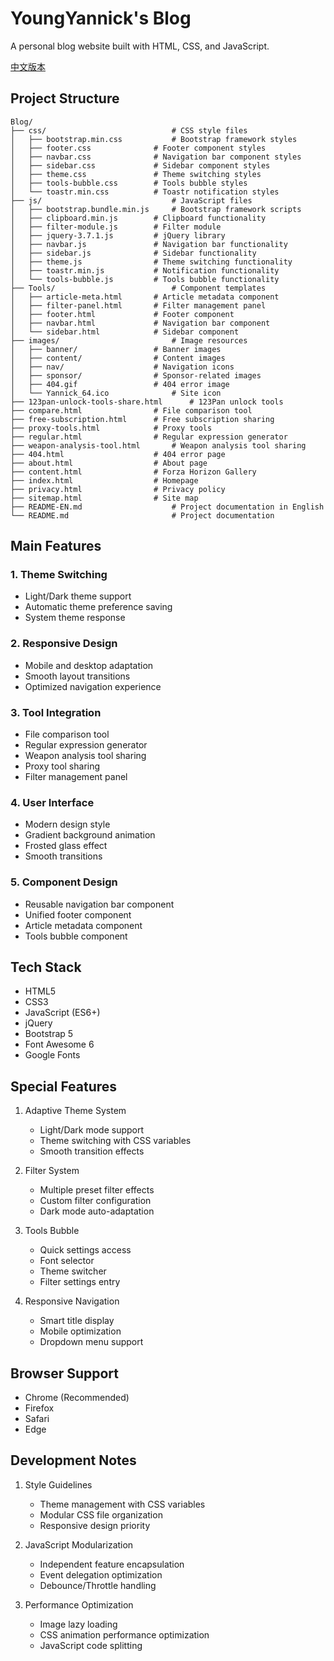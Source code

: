 # YoungYannick's Blog

A personal blog website built with HTML, CSS, and JavaScript.

[中文版本](README.md)

## Project Structure

```plaintext
Blog/
├── css/                    		# CSS style files
│   ├── bootstrap.min.css   		# Bootstrap framework styles
│   ├── footer.css         		# Footer component styles
│   ├── navbar.css         		# Navigation bar component styles
│   ├── sidebar.css        		# Sidebar component styles
│   ├── theme.css          		# Theme switching styles
│   ├── tools-bubble.css   		# Tools bubble styles
│   └── toastr.min.css     		# Toastr notification styles
├── js/                     		# JavaScript files
│   ├── bootstrap.bundle.min.js  	# Bootstrap framework scripts
│   ├── clipboard.min.js   		# Clipboard functionality
│   ├── filter-module.js  		# Filter module
│   ├── jquery-3.7.1.js    		# jQuery library
│   ├── navbar.js          		# Navigation bar functionality
│   ├── sidebar.js         		# Sidebar functionality
│   ├── theme.js           		# Theme switching functionality
│   ├── toastr.min.js      		# Notification functionality
│   └── tools-bubble.js    		# Tools bubble functionality
├── Tools/                  		# Component templates
│   ├── article-meta.html  		# Article metadata component
│   ├── filter-panel.html  		# Filter management panel
│   ├── footer.html       		# Footer component
│   ├── navbar.html        		# Navigation bar component
│   └── sidebar.html       		# Sidebar component
├── images/                 		# Image resources
│   ├── banner/           		# Banner images
│   ├── content/          		# Content images
│   ├── nav/             		# Navigation icons
│   ├── sponsor/         		# Sponsor-related images
│   ├── 404.gif         		# 404 error image
│   └── Yannick_64.ico         		# Site icon
├── 123pan-unlock-tools-share.html      # 123Pan unlock tools
├── compare.html           		# File comparison tool
├── free-subscription.html 		# Free subscription sharing
├── proxy-tools.html       		# Proxy tools
├── regular.html           		# Regular expression generator
├── weapon-analysis-tool.html  		# Weapon analysis tool sharing
├── 404.html              		# 404 error page
├── about.html             		# About page
├── content.html           		# Forza Horizon Gallery
├── index.html             		# Homepage
├── privacy.html           		# Privacy policy
├── sitemap.html           		# Site map
├── README-EN.md                  	# Project documentation in English
└── README.md                  		# Project documentation
```

## Main Features
### 1. Theme Switching
- Light/Dark theme support
- Automatic theme preference saving
- System theme response
### 2. Responsive Design
- Mobile and desktop adaptation
- Smooth layout transitions
- Optimized navigation experience
### 3. Tool Integration
- File comparison tool
- Regular expression generator
- Weapon analysis tool sharing
- Proxy tool sharing
- Filter management panel
### 4. User Interface
- Modern design style
- Gradient background animation
- Frosted glass effect
- Smooth transitions
### 5. Component Design
- Reusable navigation bar component
- Unified footer component
- Article metadata component
- Tools bubble component
## Tech Stack
- HTML5
- CSS3
- JavaScript (ES6+)
- jQuery
- Bootstrap 5
- Font Awesome 6
- Google Fonts
## Special Features
1. Adaptive Theme System

   - Light/Dark mode support
   - Theme switching with CSS variables
   - Smooth transition effects
2. Filter System

   - Multiple preset filter effects
   - Custom filter configuration
   - Dark mode auto-adaptation
3. Tools Bubble

   - Quick settings access
   - Font selector
   - Theme switcher
   - Filter settings entry
4. Responsive Navigation

   - Smart title display
   - Mobile optimization
   - Dropdown menu support
## Browser Support
- Chrome (Recommended)
- Firefox
- Safari
- Edge
## Development Notes
1. Style Guidelines

   - Theme management with CSS variables
   - Modular CSS file organization
   - Responsive design priority
2. JavaScript Modularization

   - Independent feature encapsulation
   - Event delegation optimization
   - Debounce/Throttle handling
3. Performance Optimization

   - Image lazy loading
   - CSS animation performance optimization
   - JavaScript code splitting